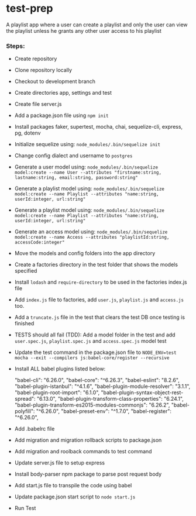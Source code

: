 # test-prep
A playlist app where a user can create a playlist and only the user can view the playlist unless he grants any other user access to his playlist

### Steps:

- Create repository
- Clone repository locally
- Checkout to development branch
- Create directories app, settings and test
- Create file server.js
- Add a package.json file using `npm init`
- Install packages faker, supertest, mocha, chai, sequelize-cli, express, pg, dotenv
- Initialize sequelize using: `node_modules/.bin/sequelize init`
- Change config dialect and username to `postgres`
- Generate a user model using: `node_modules/.bin/sequelize model:create --name User --attributes "firstname:string, lastname:string, email:string, password:string"`
- Generate a playlist model using: `node_modules/.bin/sequelize model:create --name Playlist --attributes "name:string, userId:integer, url:string"`
- Generate a playlist model using: `node_modules/.bin/sequelize model:create --name Playlist --attributes "name:string, userId:integer, url:string"`
- Generate an access model using: `node_modules/.bin/sequelize model:create --name Access --attributes "playlistId:string, accessCode:integer"`
- Move the models and config folders into the app directory
- Create a factories directory in the test folder that shows the models specified
- Install `lodash` and `require-directory` to be used in the factories index.js file
- Add `index.js` file to factories, add `user.js`, `playlist.js` and `access.js` too.
- Add a `truncate.js` file in the test that clears the test DB once testing is finished
- TESTS should all fail (TDD): Add a model folder in the test and add `user.spec.js`, `playlist.spec.js` and `access.spec.js` model test
- Update the test command in the package.json file to `NODE_ENV=test mocha --exit --compilers js:babel-core/register --recursive`
- Install ALL babel plugins listed below:

    "babel-cli": "6.26.0",
    "babel-core": "^6.26.3",
    "babel-eslint": "8.2.6",
    "babel-plugin-istanbul": "^4.1.6",
    "babel-plugin-module-resolver": "3.1.1",
    "babel-plugin-root-import": "6.1.0",
    "babel-plugin-syntax-object-rest-spread": "6.13.0",
    "babel-plugin-transform-class-properties": "6.24.1",
    "babel-plugin-transform-es2015-modules-commonjs": "6.26.2",
    "babel-polyfill": "^6.26.0",
    "babel-preset-env": "^1.7.0",
    "babel-register": "^6.26.0",

- Add .babelrc file
- Add migration and migration rollback scripts to package.json
- Add migration and roolback commands to test command
- Update server.js file to setup express
- Install body-parser npm package to parse post request body
- Add start.js file to transpile the code using babel
- Update package.json start script to `node start.js`
- Run Test

